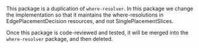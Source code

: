 This package is a duplication of `where-resolver`.
In this package we change the implementation so that it maintains the where-resolutions in EdgePlacementDecision 
resources, and not SinglePlacementSlices.


Once this package is code-reviewed and tested, it will be merged into the `where-resolver` package, and then deleted.